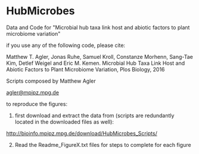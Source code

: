 # HubMicrobes
Data and Code for "Microbial hub taxa link host and abiotic factors to plant microbiome variation"

if you use any of the following code, please cite:

Matthew T. Agler, Jonas Ruhe, Samuel Kroll, Constanze Morhenn, Sang-Tae Kim, Detlef Weigel and Eric M. Kemen. Microbial Hub Taxa Link Host and Abiotic Factors to Plant Microbiome Variation, Plos Biology, 2016

Scripts composed by Matthew Agler

agler@mpipz.mpg.de

to reproduce the figures:

1. first download and extract the data from (scripts are redundantly located in the downloaded files as well):

http://bioinfo.mpipz.mpg.de/download/HubMicrobes_Scripts/

2. Read the Readme_FigureX.txt files for steps to complete for each figure

